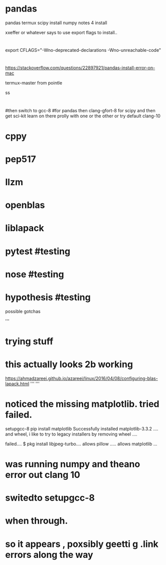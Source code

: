 # pandas
pandas termux scipy install numpy
notes 4 install

xxeffer or whatever says to use  export flags to install..
#

export CFLAGS="-Wno-deprecated-declarations -Wno-unreachable-code"
#
https://stackoverflow.com/questions/22897921/pandas-install-error-on-mac


termux-master
from
pointle

ss
#
#then switch to  gcc-8
#for pandas
then
clang-gfort-8
for scipy
and
then get sci-kit learn on there
prolly with one or the other or try
default
clang-10

# cppy
# pep517
# llzm
# openblas
# liblapack
# pytest       #testing
# nose         #testing
# hypothesis   #testing


possible gotchas

'''
# trying stuff
# this actually looks 2b working

https://ahmadzareei.github.io/azareei/linux/2016/04/08/configuring-blas-lapack.html
'''
'''
# noticed the missing matplotlib.  tried   failed.

setupgcc-8
pip install matplotlib
Successfully installed matplotlib-3.3.2 ....
and wheel, i like to try to legacy installers by removing wheel ....

failed....
$ pkg install libjpeg-turbo....
allows  pillow  .....
allows   matplotlib ...


# was running numpy and theano error out clang 10
# switedto setupgcc-8
# when through.
# so it appears , poxsibly geetti g .link errors along the way



